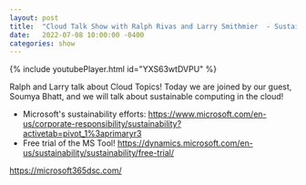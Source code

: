 ```yaml
---
layout: post
title:  "Cloud Talk Show with Ralph Rivas and Larry Smithmier  - Sustainability with Soumya Bhatt"
date:   2022-07-08 10:00:00 -0400
categories: show
--- 
```

{% include youtubePlayer.html id="YXS63wtDVPU" %} 

Ralph and Larry talk about Cloud Topics!
Today we are joined by our guest, Soumya Bhatt, and we will talk about sustainable computing in the cloud!

- Microsoft's sustainability efforts: https://www.microsoft.com/en-us/corporate-responsibility/sustainability?activetab=pivot_1%3aprimaryr3
- Free trial of the MS Tool!  https://dynamics.microsoft.com/en-us/sustainability/sustainability/free-trial/

https://microsoft365dsc.com/